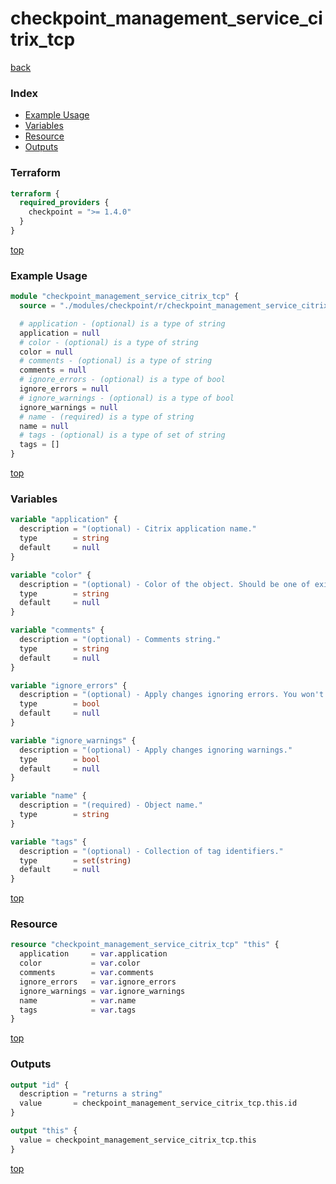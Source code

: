 # checkpoint_management_service_citrix_tcp

[back](../checkpoint.md)

### Index

- [Example Usage](#example-usage)
- [Variables](#variables)
- [Resource](#resource)
- [Outputs](#outputs)

### Terraform

```terraform
terraform {
  required_providers {
    checkpoint = ">= 1.4.0"
  }
}
```

[top](#index)

### Example Usage

```terraform
module "checkpoint_management_service_citrix_tcp" {
  source = "./modules/checkpoint/r/checkpoint_management_service_citrix_tcp"

  # application - (optional) is a type of string
  application = null
  # color - (optional) is a type of string
  color = null
  # comments - (optional) is a type of string
  comments = null
  # ignore_errors - (optional) is a type of bool
  ignore_errors = null
  # ignore_warnings - (optional) is a type of bool
  ignore_warnings = null
  # name - (required) is a type of string
  name = null
  # tags - (optional) is a type of set of string
  tags = []
}
```

[top](#index)

### Variables

```terraform
variable "application" {
  description = "(optional) - Citrix application name."
  type        = string
  default     = null
}

variable "color" {
  description = "(optional) - Color of the object. Should be one of existing colors."
  type        = string
  default     = null
}

variable "comments" {
  description = "(optional) - Comments string."
  type        = string
  default     = null
}

variable "ignore_errors" {
  description = "(optional) - Apply changes ignoring errors. You won't be able to publish such a changes. If ignore-warnings flag was omitted - warnings will also be ignored."
  type        = bool
  default     = null
}

variable "ignore_warnings" {
  description = "(optional) - Apply changes ignoring warnings."
  type        = bool
  default     = null
}

variable "name" {
  description = "(required) - Object name."
  type        = string
}

variable "tags" {
  description = "(optional) - Collection of tag identifiers."
  type        = set(string)
  default     = null
}
```

[top](#index)

### Resource

```terraform
resource "checkpoint_management_service_citrix_tcp" "this" {
  application     = var.application
  color           = var.color
  comments        = var.comments
  ignore_errors   = var.ignore_errors
  ignore_warnings = var.ignore_warnings
  name            = var.name
  tags            = var.tags
}
```

[top](#index)

### Outputs

```terraform
output "id" {
  description = "returns a string"
  value       = checkpoint_management_service_citrix_tcp.this.id
}

output "this" {
  value = checkpoint_management_service_citrix_tcp.this
}
```

[top](#index)
